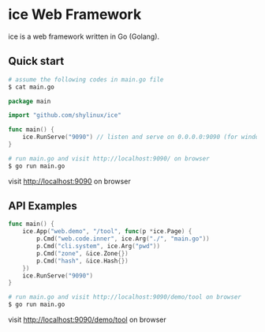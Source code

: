 # ice Web Framework
ice is a web framework written in Go (Golang). 

## Quick start

```sh
# assume the following codes in main.go file
$ cat main.go
```

```go
package main

import "github.com/shylinux/ice"

func main() {
	ice.RunServe("9090") // listen and serve on 0.0.0.0:9090 (for windows "localhost:9090")
}
```

```sh
# run main.go and visit http://localhost:9090/ on browser
$ go run main.go
```
visit <a href="http://localhost:9090" target="_blank">http://localhost:9090</a> on browser

## API Examples

```go
func main() {
	ice.App("web.demo", "/tool", func(p *ice.Page) {
		p.Cmd("web.code.inner", ice.Arg("./", "main.go"))
		p.Cmd("cli.system", ice.Arg("pwd"))
		p.Cmd("zone", &ice.Zone{})
		p.Cmd("hash", &ice.Hash{})
	})
	ice.RunServe("9090")
}
```

```sh
# run main.go and visit http://localhost:9090/demo/tool on browser
$ go run main.go
```

visit <a href="http://localhost:9090/demo/tool" target="_blank">http://localhost:9090/demo/tool</a> on browser

